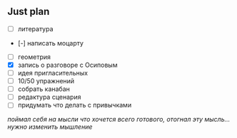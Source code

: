 ## Just plan
- [ ] литература 
- [-] написать моцарту 
- [ ] геометрия 
- [x] запись о разговоре с Осиповым
- [ ] идея пригласительных
- [ ] 10/50 упражнений
- [ ] собрать канабан
- [ ] редактура сценария
- [ ] придумать что делать с привычками

*поймал себя на мысли что хочется всего готового, отогнал эту мысль... нужно изменить мышление*
